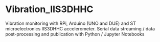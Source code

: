 # Vibration_IIS3DHHC
Vibration monitoring with RPi, Arduino (UNO and DUE) and ST microelectronics IIS3DHHC accelerometer. 
Serial data streaming / data post-processing and publication with Python / Jupyter Notebooks
